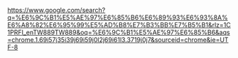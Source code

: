 https://www.google.com/search?q=%E6%9C%B1%E5%AE%97%E6%85%B6%E6%89%93%E6%93%8A%E6%A8%82%E6%95%99%E5%AD%B8%E7%B3%BB%E7%B5%B1&rlz=1C1PRFI_enTW889TW889&oq=%E6%9C%B1%E5%AE%97%E6%85%B6&aqs=chrome.1.69i57j35i39j69i59j0l2j69i61l3.3719j0j7&sourceid=chrome&ie=UTF-8
